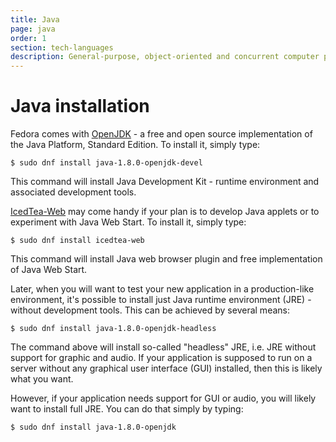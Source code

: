 ```yaml
---
title: Java
page: java
order: 1
section: tech-languages
description: General-purpose, object-oriented and concurrent computer programming language.
---
```


# Java installation

Fedora comes with [OpenJDK](http://openjdk.java.net/) - a free and open source implementation of the Java Platform, Standard Edition. To install it, simply type:

```
$ sudo dnf install java-1.8.0-openjdk-devel
```

This command will install Java Development Kit - runtime environment and associated development tools.

[IcedTea-Web](http://icedtea.classpath.org/wiki/IcedTea-Web) may come handy if your plan is to develop Java applets or to experiment with Java Web Start. To install it, simply type:

```
$ sudo dnf install icedtea-web
```

This command will install Java web browser plugin and free implementation of Java Web Start.

Later, when you will want to test your new application in a production-like environment, it's possible to install just Java runtime environment (JRE) - without development tools. This can be achieved by several means:

```
$ sudo dnf install java-1.8.0-openjdk-headless
```

The command above will install so-called "headless" JRE, i.e. JRE without support for graphic and audio. If your application is supposed to run on a server without any graphical user interface (GUI) installed, then this is likely what you want.

However, if your application needs support for GUI or audio, you will likely want to install full JRE. You can do that simply by typing:

```
$ sudo dnf install java-1.8.0-openjdk
```

<!-- TODO: add section about installing JDK from 3rd parties + how to switch between them -->
